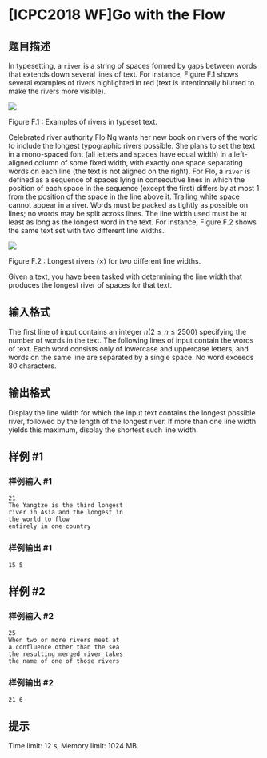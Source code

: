 # [ICPC2018 WF]Go with the Flow

## 题目描述



In typesetting, a `river` is a string of spaces formed by gaps between words that extends down several lines of text. For instance, Figure F.1 shows several examples of rivers highlighted in red (text is intentionally blurred to make the rivers more visible).

![](https://onlinejudgeimages.s3-ap-northeast-1.amazonaws.com/problem/15694/1.png)

Figure F.1 : Examples of rivers in typeset text.

Celebrated river authority Flo Ng wants her new book on rivers of the world to include the longest typographic rivers possible. She plans to set the text in a mono-spaced font (all letters and spaces have equal width) in a left-aligned column of some fixed width, with exactly one space separating words on each line (the text is not aligned on the right). For Flo, a `river` is defined as a sequence of spaces lying in consecutive lines in which the position of each space in the sequence (except the first) differs by at most $1$ from the position of the space in the line above it. Trailing white space cannot appear in a river. Words must be packed as tightly as possible on lines; no words may be split across lines. The line width used must be at least as long as the longest word in the text. For instance, Figure F.2 shows the same text set with two different line widths.

![](https://onlinejudgeimages.s3-ap-northeast-1.amazonaws.com/problem/15694/2.png)

Figure F.2 : Longest rivers $( \times )$ for two different line widths.

Given a text, you have been tasked with determining the line width that produces the longest river of spaces for that text.



## 输入格式



The first line of input contains an integer $n (2 \le n \le 2 500)$ specifying the number of words in the text. The following lines of input contain the words of text. Each word consists only of lowercase and uppercase letters, and words on the same line are separated by a single space. No word exceeds $80$ characters.



## 输出格式



Display the line width for which the input text contains the longest possible river, followed by the length of the longest river. If more than one line width yields this maximum, display the shortest such line width.



## 样例 #1

### 样例输入 #1
```
21
The Yangtze is the third longest
river in Asia and the longest in
the world to flow
entirely in one country
```

### 样例输出 #1

```
15 5
```

## 样例 #2

### 样例输入 #2
```
25
When two or more rivers meet at
a confluence other than the sea
the resulting merged river takes
the name of one of those rivers
```

### 样例输出 #2

```
21 6
```

## 提示

Time limit: 12 s, Memory limit: 1024 MB. 


